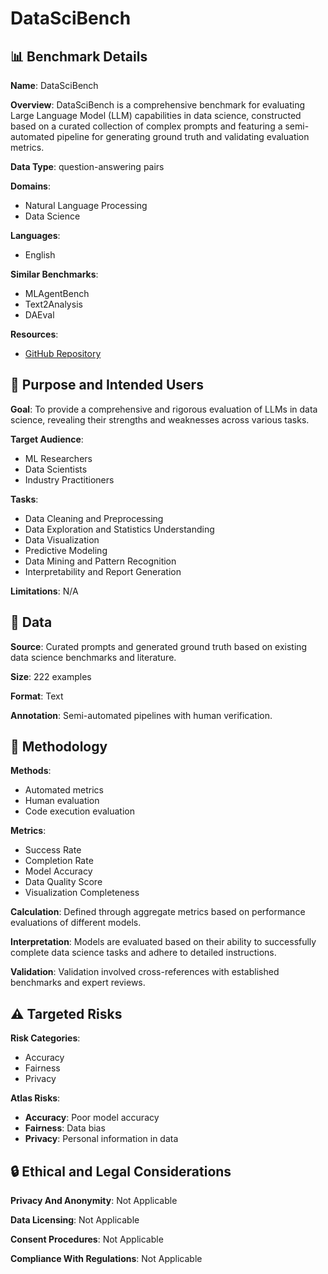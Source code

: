 # DataSciBench

## 📊 Benchmark Details

**Name**: DataSciBench

**Overview**: DataSciBench is a comprehensive benchmark for evaluating Large Language Model (LLM) capabilities in data science, constructed based on a curated collection of complex prompts and featuring a semi-automated pipeline for generating ground truth and validating evaluation metrics.

**Data Type**: question-answering pairs

**Domains**:
- Natural Language Processing
- Data Science

**Languages**:
- English

**Similar Benchmarks**:
- MLAgentBench
- Text2Analysis
- DAEval

**Resources**:
- [GitHub Repository](https://github.com/THUDM/DataSciBench/)

## 🎯 Purpose and Intended Users

**Goal**: To provide a comprehensive and rigorous evaluation of LLMs in data science, revealing their strengths and weaknesses across various tasks.

**Target Audience**:
- ML Researchers
- Data Scientists
- Industry Practitioners

**Tasks**:
- Data Cleaning and Preprocessing
- Data Exploration and Statistics Understanding
- Data Visualization
- Predictive Modeling
- Data Mining and Pattern Recognition
- Interpretability and Report Generation

**Limitations**: N/A

## 💾 Data

**Source**: Curated prompts and generated ground truth based on existing data science benchmarks and literature.

**Size**: 222 examples

**Format**: Text

**Annotation**: Semi-automated pipelines with human verification.

## 🔬 Methodology

**Methods**:
- Automated metrics
- Human evaluation
- Code execution evaluation

**Metrics**:
- Success Rate
- Completion Rate
- Model Accuracy
- Data Quality Score
- Visualization Completeness

**Calculation**: Defined through aggregate metrics based on performance evaluations of different models.

**Interpretation**: Models are evaluated based on their ability to successfully complete data science tasks and adhere to detailed instructions.

**Validation**: Validation involved cross-references with established benchmarks and expert reviews.

## ⚠️ Targeted Risks

**Risk Categories**:
- Accuracy
- Fairness
- Privacy

**Atlas Risks**:
- **Accuracy**: Poor model accuracy
- **Fairness**: Data bias
- **Privacy**: Personal information in data

## 🔒 Ethical and Legal Considerations

**Privacy And Anonymity**: Not Applicable

**Data Licensing**: Not Applicable

**Consent Procedures**: Not Applicable

**Compliance With Regulations**: Not Applicable
